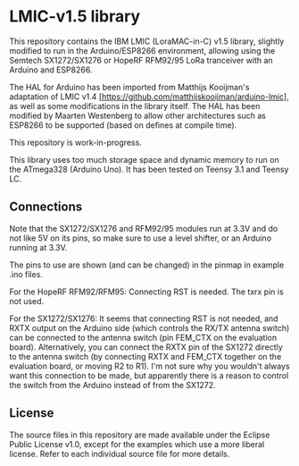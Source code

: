 LMIC-v1.5 library
=================
This repository contains the IBM LMIC (LoraMAC-in-C) v1.5 library, 
slightly modified to run in the Arduino/ESP8266 environment, allowing using 
the Semtech SX1272/SX1276 or HopeRF RFM92/95 LoRa tranceiver with 
an Arduino and ESP8266.

The HAL for Arduino has been imported from Matthijs Kooijman's adaptation of
LMIC v1.4 [https://github.com/matthijskooijman/arduino-lmic], as well
as some modifications in the library itself.
The HAL has been modified by Maarten Westenberg to allow other architectures
such as ESP8266 to be supported (based on defines at compile time).

This repository is work-in-progress.

This library uses too much storage space and dynamic memory to run
on the ATmega328 (Arduino Uno). It has been tested on Teensy 3.1 and
Teensy LC.

Connections
-----------
Note that the SX1272/SX1276 and RFM92/95 modules run at 3.3V and do 
not like 5V on its pins, so make sure to use a level shifter, or an 
Arduino running at 3.3V.

The pins to use are shown (and can be changed) in the pinmap in example
.ino files. 

For the HopeRF RFM92/RFM95:
Connecting RST is needed. The txrx pin is not used.

For the SX1272/SX1276: 
It seems that connecting RST is not needed, and RXTX output on the Arduino 
side (which controls the RX/TX antenna switch) can be connected to the 
antenna switch (pin FEM_CTX on the evaluation board). Alternatively, you 
can connect the RXTX pin of the SX1272 directly to the antenna switch (by 
connecting RXTX and FEM_CTX together on the evaluation board, or moving 
R2 to R1). I'm not sure why you wouldn't always want this connection to 
be made, but apparently there is a reason to control the switch from the 
Arduino instead of from the SX1272.

License
-------
The source files in this repository are made available under the Eclipse
Public License v1.0, except for the examples which use a more liberal
license. Refer to each individual source file for more details.
